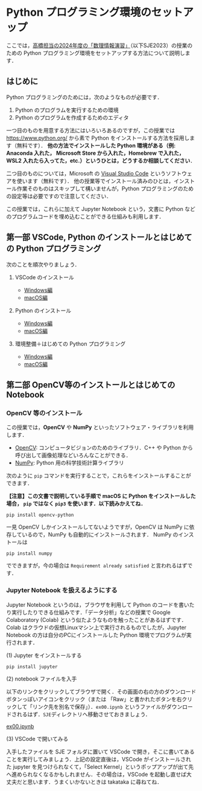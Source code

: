 # Python プログラミング環境のセットアップ



ここでは，[高橋担当の2024年度の「数理情報演習」](https://www-tlab.math.ryukoku.ac.jp/wiki/?SJE/2024)（以下SJE2023）の授業のための Python プログラミング環境をセットアップする方法について説明します．

## はじめに

Python プログラミングのためには，次のようなものが必要です．

1. Python のプログラムを実行するための環境
1. Python のプログラムを作成するためのエディタ

一つ目のものを用意する方法にはいろいろあるのですが，この授業では https://www.python.org/ から素で Python をインストールする方法を採用します（無料です）． **他の方法でインストールした Python 環境がある（例: Anaconda 入れた， Microsoft Store から入れた，Homebrew で入れた，WSL2 入れたら入ってた，etc.）というひとは，どうするか相談してください**．

二つ目のものについては，Microsoft の [Visual Studio Code](https://code.visualstudio.com/) というソフトウェアを使います（無料です）． 他の授業等でインストール済みのひとは，インストール作業そのものはスキップして構いませんが，Python プログラミングのための設定等は必要ですので注意してください．

この授業では，これらに加えて Jupyter Notebook という，文書に Python などのプログラムコードを埋め込むことができる仕組みも利用します．

## 第一部 VSCode, Python のインストールとはじめての Python プログラミング

次のことを順次やりましょう．

1. VSCode のインストール
    - [Windows編](InstallVSCode_win.md)
    - [macOS編](InstallVSCode_mac.md)

1. Python のインストール
    - [Windows編](InstallPython_win.md)
    - [macOS編](InstallPython_mac.md)

1. 環境整備＋はじめての Python プログラミング
    - [Windows編](mkdir_hoge_py_win.md)
    - [macOS編](mkdir_hoge_py_mac.md)

## 第二部 OpenCV等のインストールとはじめての Notebook

### OpenCV 等のインストール

この授業では，**OpenCV** や **NumPy** といったソフトウェア・ライブラリを利用します．

- [OpenCV](https://opencv.org/): コンピュータビジョンのためのライブラリ．C++ や Python から呼び出して画像処理などいろんなことができる．
- [NumPy](https://numpy.org/): Python 用の科学技術計算ライブラリ

次のように `pip` コマンドを実行することで，これらをインストールすることができます．

**【注意】この文書で説明している手順で macOS に Python をインストールした場合， `pip` ではなく `pip3` を使います．以下読みかえてね．**

```
pip install opencv-python
```

一見 OpenCV しかインストールしてないようですが，OpenCV は NumPy に依存しているので，NumPy も自動的にインストールされます．
NumPy のインストールは

```
pip install numpy
```

でできますが，今の場合は `Requirement already satisfied` と言われるはずです．

### Jupyter Notebook を扱えるようにする

Jupyter Notebook というのは，ブラウザを利用して Python のコードを書いたり実行したりできる仕組みです．「データ分析」などの授業で Google Colaboratory (Colab) という似たようなものを触ったことがあるはずです．Colab はクラウドの仮想Linuxマシン上で実行されるものでしたが，Jupyter Notebook の方は自分のPCにインストールした Python 環境でプログラムが実行されます．

(1) Jupyter をインストールする
```
pip install jupyter
```

(2) notebook ファイルを入手

以下のリンクをクリックしてブラウザで開く．その画面の右の方のダウンロードボタンっぽいアイコンをクリック（または 「Raw」と書かれたボタンを右クリックして「リンク先を別名で保存」）．`ex00.ipynb` というファイルがダウンロードされるはず．`SJE`ディレクトリへ移動させておきましょう．

[ex00.ipynb](../ex00.ipynb)

(3) VSCode で開いてみる

入手したファイルを SJE フォルダに置いて VSCode で開き，そこに書いてあることを実行してみましょう．上記の設定直後は，VSCode がインストールされた jupyter を見つけられなくて，「Select Kernel」というポップアップが出て先へ進められなくなるかもしれません．その場合は，VSCode を起動し直せば大丈夫だと思います．うまくいかないときは takataka に尋ねてね．

